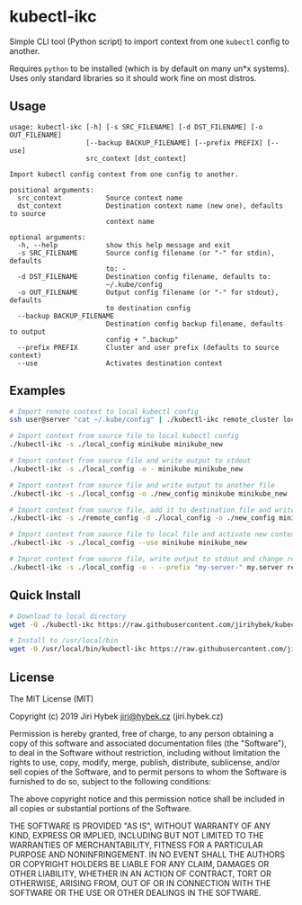 # kubectl-ikc

Simple CLI tool (Python script) to import context from one `kubectl` config to another.

Requires `python` to be installed (which is by default on many un*x systems). Uses only standard libraries so it should work fine on most distros.

## Usage

```
usage: kubectl-ikc [-h] [-s SRC_FILENAME] [-d DST_FILENAME] [-o OUT_FILENAME]
                   [--backup BACKUP_FILENAME] [--prefix PREFIX] [--use]
                   src_context [dst_context]

Import kubectl config context from one config to another.

positional arguments:
  src_context           Source context name
  dst_context           Destination context name (new one), defaults to source
                        context name

optional arguments:
  -h, --help            show this help message and exit
  -s SRC_FILENAME       Source config filename (or "-" for stdin), defaults
                        to: -
  -d DST_FILENAME       Destination config filename, defaults to:
                        ~/.kube/config
  -o OUT_FILENAME       Output config filename (or "-" for stdout), defaults
                        to destination config
  --backup BACKUP_FILENAME
                        Destination config backup filename, defaults to output
                        config + ".backup"
  --prefix PREFIX       Cluster and user prefix (defaults to source context)
  --use                 Activates destination context
```

## Examples

```bash
# Import remote context to local kubectl config
ssh user@server "cat ~/.kube/config" | ./kubectl-ikc remote_cluster local_cluster

# Import context from source file to local kubectl config
./kubectl-ikc -s ./local_config minikube minikube_new

# Import context from source file and write output to stdout
./kubectl-ikc -s ./local_config -o - minikube minikube_new

# Import context from source file and write output to another file
./kubectl-ikc -s ./local_config -o ./new_config minikube minikube_new

# Import context from source file, add it to destination file and write output to another file
./kubectl-ikc -s ./remote_config -d ./local_config -o ./new_config minikube minikube_new

# Import context from source file to local file and activate new context
./kubectl-ikc -s ./local_config --use minikube minikube_new

# Improt context from source file, write output to stdout and change resource prefixes
./kubectl-ikc -s ./local_config -o - --prefix "my-server-" my.server remote_cluster
```

## Quick Install

```bash
# Download to local directory
wget -O ./kubectl-ikc https://raw.githubusercontent.com/jirihybek/kubectl-import-kubeconfig/master/kubectl-ikc && chmod +x ./kubectl-ikc

# Install to /usr/local/bin
wget -O /usr/local/bin/kubectl-ikc https://raw.githubusercontent.com/jirihybek/kubectl-import-kubeconfig/master/kubectl-ikc && chmod +x /usr/local/bin/kubectl-ikc
```

## License

The MIT License (MIT)

Copyright (c) 2019 Jiri Hybek jiri@hybek.cz (jiri.hybek.cz)

Permission is hereby granted, free of charge, to any person obtaining a copy of this software and associated documentation files (the "Software"), to deal in the Software without restriction, including without limitation the rights to use, copy, modify, merge, publish, distribute, sublicense, and/or sell copies of the Software, and to permit persons to whom the Software is furnished to do so, subject to the following conditions:

The above copyright notice and this permission notice shall be included in all copies or substantial portions of the Software.

THE SOFTWARE IS PROVIDED "AS IS", WITHOUT WARRANTY OF ANY KIND, EXPRESS OR IMPLIED, INCLUDING BUT NOT LIMITED TO THE WARRANTIES OF MERCHANTABILITY, FITNESS FOR A PARTICULAR PURPOSE AND NONINFRINGEMENT. IN NO EVENT SHALL THE AUTHORS OR COPYRIGHT HOLDERS BE LIABLE FOR ANY CLAIM, DAMAGES OR OTHER LIABILITY, WHETHER IN AN ACTION OF CONTRACT, TORT OR OTHERWISE, ARISING FROM, OUT OF OR IN CONNECTION WITH THE SOFTWARE OR THE USE OR OTHER DEALINGS IN THE SOFTWARE.